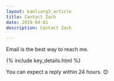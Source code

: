 ```yaml
---
layout: kaoliang3_article
title: Contact Zach
date: 2019-04-01
description: Contact Zach

---
```



Email is the best way to reach me.

{% include key_details.html %}

You can expect a reply within 24 hours. 😊
